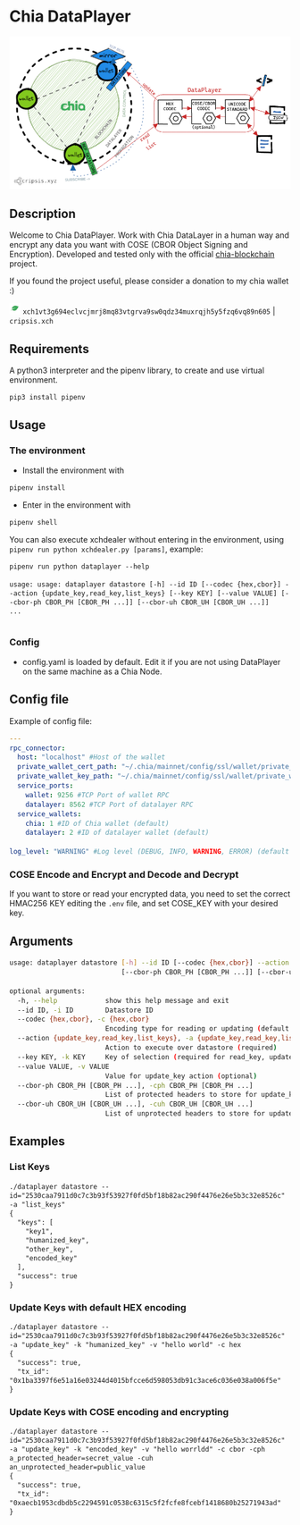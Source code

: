 # Chia DataPlayer

![hello](doc/dataplayer.png)

## Description
Welcome to Chia DataPlayer. Work with Chia DataLayer in a human way and encrypt any data you want with COSE (CBOR Object Signing and Encryption).
Developed and tested only with the official [chia-blockchain](https://github.com/Chia-Network/chia-blockchain) project.

If you found the project useful, please consider a donation to my chia wallet :) 

![walleticon](doc/xch-icon.png) `xch1vt3g694eclvcjmrj8mq83vtgrva9sw0qdz34muxrqjh5y5fzq6vq89n605` | `cripsis.xch`

## Requirements
A python3 interpreter and the pipenv library, to create and use virtual environment. 

```bash
pip3 install pipenv
```

## Usage 
### The environment
* Install the environment with 

```bash
pipenv install
```

* Enter in the environment with 

```bash
pipenv shell
```

You can also execute xchdealer without entering in the environment, using `pipenv run python xchdealer.py [params]`, example:

```
pipenv run python dataplayer --help

usage: usage: dataplayer datastore [-h] --id ID [--codec {hex,cbor}] --action {update_key,read_key,list_keys} [--key KEY] [--value VALUE] [--cbor-ph CBOR_PH [CBOR_PH ...]] [--cbor-uh CBOR_UH [CBOR_UH ...]]
...


```
### Config
* config.yaml is loaded by default. Edit it if you are not using DataPlayer on the same machine as a Chia Node.

## Config file
Example of config file:
```yaml
---
rpc_connector: 
  host: "localhost" #Host of the wallet
  private_wallet_cert_path: "~/.chia/mainnet/config/ssl/wallet/private_wallet.crt" #Private certificate to connect with RPC
  private_wallet_key_path: "~/.chia/mainnet/config/ssl/wallet/private_wallet.key" #Key of the certificate to connect with RP
  service_ports: 
    wallet: 9256 #TCP Port of wallet RPC
    datalayer: 8562 #TCP Port of datalayer RPC
  service_wallets: 
    chia: 1 #ID of Chia wallet (default)
    datalayer: 2 #ID of datalayer wallet (default)

log_level: "WARNING" #Log level (DEBUG, INFO, WARNING, ERROR) (default WARNING)

```

### COSE Encode and Encrypt and Decode and Decrypt
If you want to store or read your encrypted data, you need to set the correct HMAC256 KEY editing the `.env` file, and set COSE_KEY with your desired key. 


## Arguments

```bash
usage: dataplayer datastore [-h] --id ID [--codec {hex,cbor}] --action {update_key,read_key,list_keys} [--key KEY] [--value VALUE]
                            [--cbor-ph CBOR_PH [CBOR_PH ...]] [--cbor-uh CBOR_UH [CBOR_UH ...]]

optional arguments:
  -h, --help            show this help message and exit
  --id ID, -i ID        Datastore ID
  --codec {hex,cbor}, -c {hex,cbor}
                        Encoding type for reading or updating (default hex)
  --action {update_key,read_key,list_keys}, -a {update_key,read_key,list_keys}
                        Action to execute over datastore (required)
  --key KEY, -k KEY     Key of selection (required for read_key, update_key actions)
  --value VALUE, -v VALUE
                        Value for update_key action (optional)
  --cbor-ph CBOR_PH [CBOR_PH ...], -cph CBOR_PH [CBOR_PH ...]
                        List of protected headers to store for update_key action and cbor codec (optional). Format: FOO=BAR ABC=XYZ
  --cbor-uh CBOR_UH [CBOR_UH ...], -cuh CBOR_UH [CBOR_UH ...]
                        List of unprotected headers to store for update_key action and cbor codec (optional). Format: FOO=BAR ABC=XYZ
```

## Examples

### List Keys

```
./dataplayer datastore --id="2530caa7911d0c7c3b93f53927f0fd5bf18b82ac290f4476e26e5b3c32e8526c" -a "list_keys"
{
  "keys": [
    "key1",
    "humanized_key",
    "other_key",
    "encoded_key"
  ],
  "success": true
}

```

### Update Keys with default HEX encoding

```
./dataplayer datastore --id="2530caa7911d0c7c3b93f53927f0fd5bf18b82ac290f4476e26e5b3c32e8526c" -a "update_key" -k "humanized_key" -v "hello world" -c hex
{
  "success": true,
  "tx_id": "0x1ba3397f6e51a16e03244d4015bfcce6d598053db91c3ace6c036e038a006f5e"
}

```

### Update Keys with COSE encoding and encrypting

```
./dataplayer datastore --id="2530caa7911d0c7c3b93f53927f0fd5bf18b82ac290f4476e26e5b3c32e8526c" -a "update_key" -k "encoded_key" -v "hello worrldd" -c cbor -cph a_protected_header=secret_value -cuh an_unprotected_header=public_value
{
  "success": true,
  "tx_id": "0xaecb1953cdbdb5c2294591c0538c6315c5f2fcfe8fcebf1418680b25271943ad"
}

```